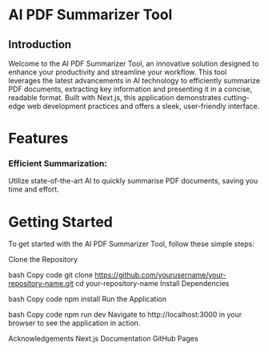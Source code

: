# AI PDF Summarizer Tool

## Introduction
Welcome to the AI PDF Summarizer Tool, an innovative solution designed to enhance your productivity and streamline your workflow. This tool leverages the latest advancements in AI technology to efficiently summarize PDF documents, extracting key information and presenting it in a concise, readable format. Built with Next.js, this application demonstrates cutting-edge web development practices and offers a sleek, user-friendly interface.

# Features
### Efficient Summarization: 
Utilize state-of-the-art AI to quickly summarise PDF documents, saving you time and effort.

# Getting Started
To get started with the AI PDF Summarizer Tool, follow these simple steps:

Clone the Repository

bash
Copy code
git clone https://github.com/yourusername/your-repository-name.git
cd your-repository-name
Install Dependencies

bash
Copy code
npm install
Run the Application

bash
Copy code
npm run dev
Navigate to http://localhost:3000 in your browser to see the application in action.


Acknowledgements
Next.js Documentation
GitHub Pages
